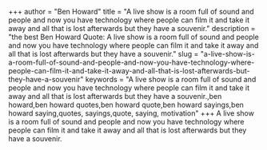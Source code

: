 +++
author = "Ben Howard"
title = "A live show is a room full of sound and people and now you have technology where people can film it and take it away and all that is lost afterwards but they have a souvenir."
description = "the best Ben Howard Quote: A live show is a room full of sound and people and now you have technology where people can film it and take it away and all that is lost afterwards but they have a souvenir."
slug = "a-live-show-is-a-room-full-of-sound-and-people-and-now-you-have-technology-where-people-can-film-it-and-take-it-away-and-all-that-is-lost-afterwards-but-they-have-a-souvenir"
keywords = "A live show is a room full of sound and people and now you have technology where people can film it and take it away and all that is lost afterwards but they have a souvenir.,ben howard,ben howard quotes,ben howard quote,ben howard sayings,ben howard saying,quotes, sayings,quote, saying, motivation"
+++
A live show is a room full of sound and people and now you have technology where people can film it and take it away and all that is lost afterwards but they have a souvenir.
